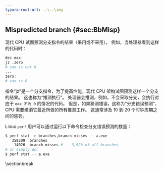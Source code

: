 ```yaml
---
typora-root-url: ..\..\img
---
```


## Mispredicted branch {#sec:BbMisp}

现代 CPU 试图预测分支指令的结果（采用或不采用）。 例如，当处理器看到这样的代码时：

```bash
dec eax
jz .zero
# eax is not 0
...
zero:
# eax is 0
```

指令“jz”是一个分支指令，为了提高性能，现代 CPU 架构试图预测这样一个分支的结果。 这也称为“推测执行”。 处理器会推测，例如，不会采取分支，会执行对应于 `eax 不为 0` 的情况的代码。 但是，如果猜测错误，这称为“分支错误预测”，CPU 需要撤消它最近所做的所有推测工作。 这通常涉及 10 到 20 个时钟周期之间的惩罚。

Linux `perf` 用户可以通过运行以下命令检查分支错误预测的数量：

```bash
$ perf stat -e branches,branch-misses -- a.exe
   358209  branches
    14026  branch-misses #    3,92% of all branches        
# or simply do:
$ perf stat -- a.exe
```

\sectionbreak